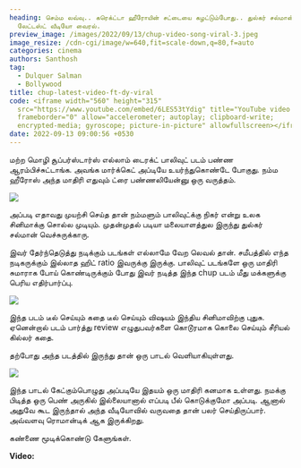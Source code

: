 ```yaml
---
heading: செம்ம லவ்வு.. கரெக்ட்டா ஹீரோயின் சட்டையை கழட்டும்போது.. துல்கர் சல்மான்
  லேட்டஸ்ட் வீடியோ வைரல்.
preview_image: /images/2022/09/13/chup-video-song-viral-3.jpeg
image_resize: /cdn-cgi/image/w=640,fit=scale-down,q=80,f=auto
categories: cinema
authors: Santhosh
tag:
  - Dulquer Salman
  - Bollywood
title: chup-latest-video-ft-dy-viral
code: <iframe width="560" height="315"
  src="https://www.youtube.com/embed/6LES53tYdig" title="YouTube video player"
  frameborder="0" allow="accelerometer; autoplay; clipboard-write;
  encrypted-media; gyroscope; picture-in-picture" allowfullscreen></iframe>
date: 2022-09-13 09:00:56 +0530
---
```

மற்ற மொழி சூப்பர்ஸ்டார்ஸ் எல்லாம் டைரக்ட் பாலிவுட் படம் பண்ண ஆரம்பிச்சுட்டாங்க. அவங்க மார்க்கெட் அப்டியே உயர்ந்துகொண்டே போகுது. நம்ம ஹீரோஸ் அந்த மாதிரி எதுவும் ட்ரை பண்ணலியேன்னு ஒரு வருத்தம்.

![](/images/2022/09/13/chup-video-song-viral.jpeg)

அப்படி எதாவது முயற்சி செய்த தான் நம்மளும் பாலிவுட்க்கு நிகர் என்று உலக சினிமாக்கு சொல்ல முடியும். முதன்முதல் படியா மலையாளத்துல இருந்து துல்கர் சல்மான் வெச்சுருக்காரு.

இவர் தேர்ந்தெடுத்து நடிக்கும் படங்கள் எல்லாமே வேற லெவல் தான். சமீபத்தில் எந்த நடிகருக்கும் இல்லாத ஹிட் ratio இவருக்கு இருக்கு. பாலிவுட் படங்களே ஒரு மாதிரி சுமாராக போய் கொண்டிருக்கும் போது இவர் நடித்த இந்த chup படம் மீது மக்களுக்கு பெரிய எதிர்பார்ப்பு.

![](/images/2022/09/13/chup-video-song-viral-1.jpeg)

இந்த படம் டீல் செய்யும் கதை டீல் செய்யும் விஷயம் இந்திய சினிமாவிற்கு புதுசு. ஏனென்றால் படம் பார்த்து review எழுதுபவர்களை கொடூரமாக கொலை செய்யும் சீரியல் கில்லர் கதை.

தற்போது அந்த படத்தில் இருந்து தான் ஒரு பாடல் வெளியாகியுள்ளது. 

![](/images/2022/09/13/chup-video-song-viral-2.jpeg)

இந்த பாடல் கேட்கும்பொழுது அப்படியே இதயம் ஒரு மாதிரி கனமாக உள்ளது. நமக்கு பிடித்த ஒரு பெண் அருகில் இல்லையானால் எப்படி பீல் கொடுக்குமோ அப்படி. ஆனால் அதுவே கூட இருந்தால் அந்த வீடியோவில் வருவதை தான் பலர் செய்திருப்பார். அவ்வளவு ரொமான்டிக் ஆக இருக்கிறது.

கண்ணை மூடிக்கொண்டு கேளுங்கள்.

**Video:**